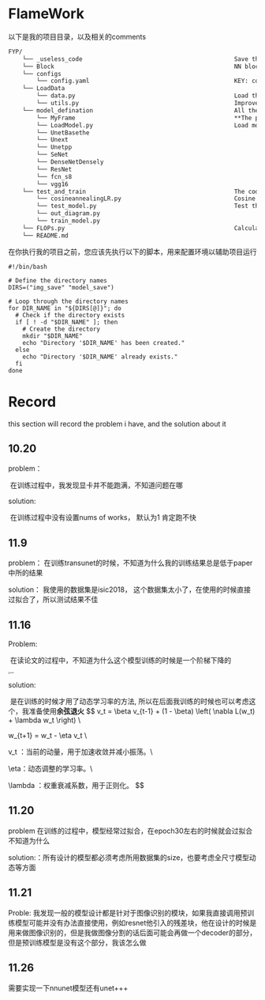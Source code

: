 # FlameWork

以下是我的项目目录，以及相关的comments
```markdown
FYP/
    └── _useless_code											Save the useless code, could ignore
    └── Block													NN block, if unnecessary, no change
    └── configs
        └── config.yaml											KEY: control the whole project params
    └── LoadData
        └── data.py												Load the data, controlled by the config.yaml
        └── utils.py											Improve the support function for data.py
    └── model_defination										All the model
        └── MyFrame												**The project model designned by myself**
        └── LoadModel.py										Load model function, controlled by configs.yaml
        └── UnetBasethe												
        └── Unext   													
        └── Unetpp  													
        └── SeNet   													
        └── DenseNetDensely 									
        └── ResNet														
        └── fcn_s8  													
        └── vgg16   													
    └── test_and_train											The code about test and train
        └── cosineannealingLR.py							    Cosine annealing function, return the lr
        └── test_model.py										Test the model
        └── out_diagram.py										
        └── train_model.py										
    └── FLOPs.py												Calculate the params count and calculate count
    └── README.md															

```

在你执行我的项目之前，您应该先执行以下的脚本，用来配置环境以辅助项目运行

```shell
#!/bin/bash

# Define the directory names
DIRS=("img_save" "model_save")

# Loop through the directory names
for DIR_NAME in "${DIRS[@]}"; do
  # Check if the directory exists
  if [ ! -d "$DIR_NAME" ]; then
    # Create the directory
    mkdir "$DIR_NAME"
    echo "Directory '$DIR_NAME' has been created."
  else
    echo "Directory '$DIR_NAME' already exists."
  fi
done
```

# Record

this section will record the problem i have, and the solution about it

## 10.20

problem：

​	在训练过程中，我发现显卡并不能跑满，不知道问题在哪

solution:

​	在训练过程中没有设置nums of works， 默认为1 肯定跑不快

## 11.9

problem： 在训练transunet的时候，不知道为什么我的训练结果总是低于paper中所的结果

solution： 我使用的数据集是isic2018， 这个数据集太小了，在使用的时候直接过拟合了，所以测试结果不佳

## 11.16

Problem: 

​	在读论文的过程中，不知道为什么这个模型训练的时候是一个阶梯下降的

<img src="/Users/libingze/Desktop/Bizzarr_Code/FYP/imgs/resLr.png" alt="resLr" style="zoom:25%;" />

solution: 

​	是在训练的时候才用了动态学习率的方法, 所以在后面我训练的时候也可以考虑这个，我准备使用**余弦退火**
$$
v_t = \beta v_{t-1} + (1 - \beta) \left( \nabla L(w_t) + \lambda w_t \right)  \\

w_{t+1} = w_t - \eta v_t \\

 v_t ：当前的动量，用于加速收敛并减小振荡。\\

 \eta：动态调整的学习率。\\

\lambda ：权重衰减系数，用于正则化。
$$

## 11.20

problem 在训练的过程中，模型经常过拟合，在epoch30左右的时候就会过拟合不知道为什么

solution:：所有设计的模型都必须考虑所用数据集的size，也要考虑全尺寸模型动态等方面

## 11.21

Proble: 我发现一般的模型设计都是针对于图像识别的模块，如果我直接调用预训练模型可能并没有办法直接使用，例如resnet他引入的残差块，他在设计的时候是用来做图像识别的，但是我做图像分割的话后面可能会再做一个decoder的部分，但是预训练模型是没有这个部分，我该怎么做

## 11.26

需要实现一下nnunet模型还有unet+++